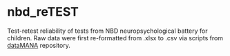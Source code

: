# nbd_reTEST
Test-retest reliability of tests from NBD neuropsychological battery for children. Raw data were first re-formatted from .xlsx to .csv via scripts from [dataMANA](https://github.com/josefmana/nbd_dataMANA.git) repository.

